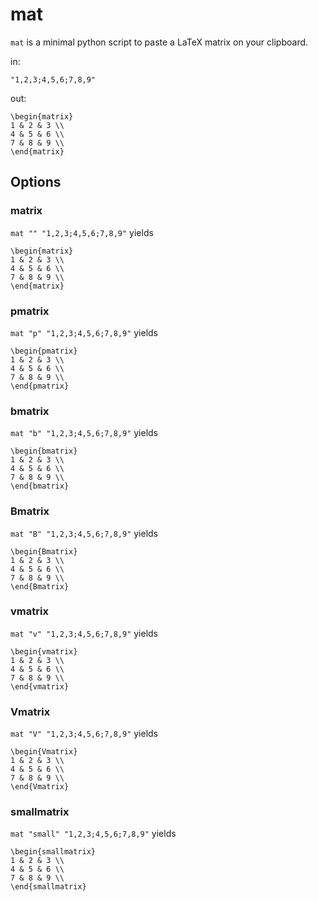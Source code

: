 # mat

`mat` is a minimal python script to paste a LaTeX matrix on your clipboard.

in:

```"1,2,3;4,5,6;7,8,9"```

out:

```
\begin{matrix}
1 & 2 & 3 \\
4 & 5 & 6 \\
7 & 8 & 9 \\
\end{matrix}
```

## Options

### matrix
```mat "" "1,2,3;4,5,6;7,8,9"``` yields
```
\begin{matrix}
1 & 2 & 3 \\
4 & 5 & 6 \\
7 & 8 & 9 \\
\end{matrix}
```
### pmatrix
```mat "p" "1,2,3;4,5,6;7,8,9"``` yields
```
\begin{pmatrix}
1 & 2 & 3 \\
4 & 5 & 6 \\
7 & 8 & 9 \\
\end{pmatrix}
```
### bmatrix
```mat "b" "1,2,3;4,5,6;7,8,9"``` yields
```
\begin{bmatrix}
1 & 2 & 3 \\
4 & 5 & 6 \\
7 & 8 & 9 \\
\end{bmatrix}
```
### Bmatrix
```mat "B" "1,2,3;4,5,6;7,8,9"``` yields
```
\begin{Bmatrix}
1 & 2 & 3 \\
4 & 5 & 6 \\
7 & 8 & 9 \\
\end{Bmatrix}
```
### vmatrix
```mat "v" "1,2,3;4,5,6;7,8,9"``` yields
```
\begin{vmatrix}
1 & 2 & 3 \\
4 & 5 & 6 \\
7 & 8 & 9 \\
\end{vmatrix}
```
### Vmatrix
```mat "V" "1,2,3;4,5,6;7,8,9"``` yields
```
\begin{Vmatrix}
1 & 2 & 3 \\
4 & 5 & 6 \\
7 & 8 & 9 \\
\end{Vmatrix}
```
### smallmatrix
```mat "small" "1,2,3;4,5,6;7,8,9"``` yields
```
\begin{smallmatrix}
1 & 2 & 3 \\
4 & 5 & 6 \\
7 & 8 & 9 \\
\end{smallmatrix}
```